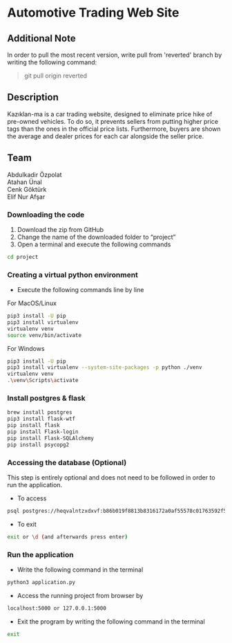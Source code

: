 # Automotive Trading Web Site

## Additional Note
In order to pull the most recent version, write pull from 'reverted' branch by writing the following command:
> git pull origin reverted

## Description
Kazıklan-ma is a car trading website, designed to eliminate price hike of pre-owned vehicles. To do so, it prevents sellers from putting higher price tags than the ones in the official price lists. Furthermore, buyers are shown the average and dealer prices for each car alongside the seller price.

## Team
Abdulkadir Özpolat <br>
Atahan Ünal <br>
Cenk Göktürk <br>
Elif Nur Afşar <br>

### Downloading the code

1. Download the zip from GitHub
2. Change the name of the downloaded folder to “project”
3. Open a terminal and execute the following commands

```bash
cd project
```

### Creating a virtual python environment

- Execute the following commands line by line

For MacOS/Linux

```bash
pip3 install -U pip
pip3 install virtualenv
virtualenv venv
source venv/bin/activate
```

For Windows

```bash
pip3 install -U pip
pip3 install virtualenv --system-site-packages -p python ./venv
virtualenv venv
.\venv\Scripts\activate
```

### Install postgres & flask

```bash
brew install postgres
pip3 install flask-wtf
pip install flask
pip install Flask-login
pip install Flask-SQLAlchemy
pip install psycopg2
```

### Accessing the database (Optional)

This step is entirely optional and does not need to be followed in order to run the application. 

- To access

```bash
psql postgres://heqvalntzxdxvf:b86b019f8813b8316172a0af55578c01763592f5bb4f242ab577fb5c7616f0dc@ec2-50-17-197-184.compute-1.amazonaws.com:5432/d6uhfb7evc3bsm
```

- To exit

```bash
exit or \d (and afterwards press enter)
```

### Run the application

- Write the following command in the terminal

```bash
python3 application.py
```

- Access the running project from browser by

```bash
localhost:5000 or 127.0.0.1:5000
```

- Exit the program by writing the following command in the terminal

```bash
exit
```
